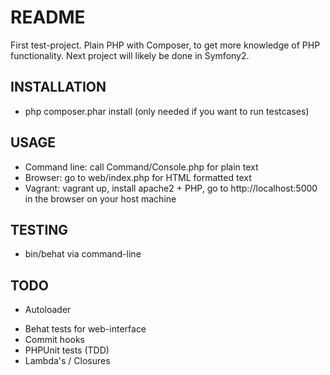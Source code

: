 README
======
First test-project. Plain PHP with Composer, to get more knowledge of PHP functionality. Next project will likely be done in Symfony2.

INSTALLATION
------------
- php composer.phar install (only needed if you want to run testcases)

USAGE
-----
- Command line: call Command/Console.php for plain text
- Browser: go to web/index.php for HTML formatted text
- Vagrant: vagrant up, install apache2 + PHP, go to http://localhost:5000 in the browser on your host machine

TESTING
-------
- bin/behat via command-line

TODO
----
* Autoloader
- Behat tests for web-interface
- Commit hooks
- PHPUnit tests (TDD)
- Lambda's / Closures
